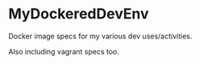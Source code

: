 # MyDockeredDevEnv
Docker image specs for my various dev uses/activities.

Also including vagrant specs too.
